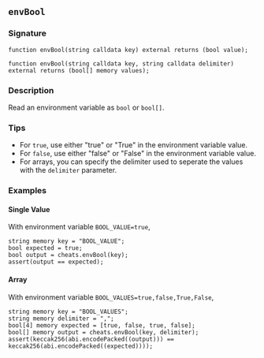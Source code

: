 ## `envBool`

### Signature

```solidity
function envBool(string calldata key) external returns (bool value);
```

```solidity
function envBool(string calldata key, string calldata delimiter) external returns (bool[] memory values);
```

### Description

Read an environment variable as `bool` or `bool[]`.

### Tips

- For `true`, use either "true" or "True" in the environment variable value.
- For `false`, use either "false" or "False" in the environment variable value.
- For arrays, you can specify the delimiter used to seperate the values with the `delimiter` parameter.

### Examples

#### Single Value
With environment variable `BOOL_VALUE=true`,
```solidity
string memory key = "BOOL_VALUE";
bool expected = true;
bool output = cheats.envBool(key);
assert(output == expected);
```

#### Array
With environment variable `BOOL_VALUES=true,false,True,False`,
```solidity
string memory key = "BOOL_VALUES";
string memory delimiter = ",";
bool[4] memory expected = [true, false, true, false];
bool[] memory output = cheats.envBool(key, delimiter);
assert(keccak256(abi.encodePacked((output))) == keccak256(abi.encodePacked((expected))));
```
